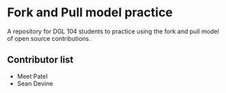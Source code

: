 # Fork and Pull model practice
A repository for DGL 104 students to practice using the fork and pull model of open source contributions.

## Contributor list
- Meet Patel
- Sean Devine

